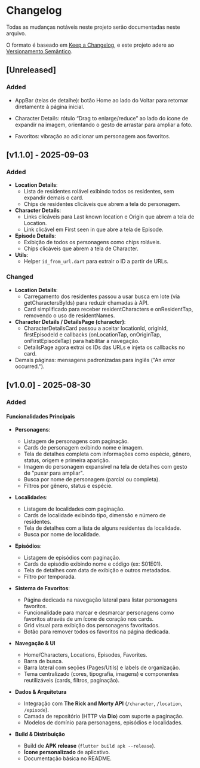 # Changelog

Todas as mudanças notáveis neste projeto serão documentadas neste arquivo.

O formato é baseado em [Keep a Changelog](https://keepachangelog.com/pt-BR/1.0.0/),
e este projeto adere ao [Versionamento Semântico](https://semver.org/lang/pt-BR/2.0.0/).

## [Unreleased]

### Added
- AppBar (telas de detalhe): botão Home ao lado do Voltar para retornar diretamente à página inicial.

- Character Details: rótulo “Drag to enlarge/reduce” ao lado do ícone de expandir na imagem, orientando o gesto de arrastar para ampliar a foto.

- Favoritos: vibração ao adicionar um personagem aos favoritos.

## [v1.1.0] - 2025-09-03

### Added
- **Location Details**:
  - Lista de residentes rolável exibindo todos os residentes, sem expandir demais o card.
  - Chips de residentes clicáveis que abrem a tela do personagem.
- **Character Details**:
  - Links clicáveis para Last known location e Origin que abrem a tela de Location.
  - Link clicável em First seen in que abre a tela de Episode.
- **Episode Details**:
  - Exibição de todos os personagens como chips roláveis.
  - Chips clicáveis que abrem a tela de Character.
- **Utils**:
  - Helper `id_from_url.dart` para extrair o ID a partir de URLs.

### Changed
- **Location Details**:
  - Carregamento dos residentes passou a usar busca em lote (via getCharactersByIds) para reduzir chamadas à API.
  - Card simplificado para receber residentCharacters e onResidentTap, removendo o uso de residentNames.
- **Character Details / DetailsPage (character)**:
  - CharacterDetailsCard passou a aceitar locationId, originId, firstEpisodeId e callbacks (onLocationTap, onOriginTap, onFirstEpisodeTap) para habilitar a navegação.
  - DetailsPage agora extrai os IDs das URLs e injeta os callbacks no card.
- Demais páginas: mensagens padronizadas para inglês ("An error occurred.").

## [v1.0.0] - 2025-08-30

### Added

#### Funcionalidades Principais
- **Personagens**:
  - Listagem de personagens com paginação.
  - Cards de personagem exibindo nome e imagem.
  - Tela de detalhes completa com informações como espécie, gênero, status, origem e primeira aparição.
  - Imagem do personagem expansível na tela de detalhes com gesto de "puxar para ampliar".
  - Busca por nome de personagem (parcial ou completa).
  - Filtros por gênero, status e espécie.

- **Localidades**:
  - Listagem de localidades com paginação.
  - Cards de localidade exibindo tipo, dimensão e número de residentes.
  - Tela de detalhes com a lista de alguns residentes da localidade.
  - Busca por nome de localidade.

- **Episódios**:
  - Listagem de episódios com paginação.
  - Cards de episódio exibindo nome e código (ex: S01E01).
  - Tela de detalhes com data de exibição e outros metadados.
  - Filtro por temporada.

- **Sistema de Favoritos**:
  - Página dedicada na navegação lateral para listar personagens favoritos.
  - Funcionalidade para marcar e desmarcar personagens como favoritos através de um ícone de coração nos cards.
  - Grid visual para exibição dos personagens favoritados.
  - Botão para remover todos os favoritos na página dedicada.

- **Navegação & UI**
  - Home/Characters, Locations, Episodes, Favorites.
  - Barra de busca.
  - Barra lateral com seções (Pages/Utils) e labels de organização.
  - Tema centralizado (cores, tipografia, imagens) e componentes reutilizáveis (cards, filtros, paginação).

- **Dados & Arquitetura**
  - Integração com **The Rick and Morty API** (`/character`, `/location`, `/episode`).
  - Camada de repositório (HTTP via **Dio**) com suporte a paginação.
  - Modelos de domínio para personagens, episódios e localidades.

- **Build & Distribuição**
  - Build de **APK release** (`flutter build apk --release`).
  - **Ícone personalizado** de aplicativo.
  - Documentação básica no README.